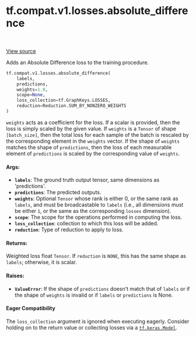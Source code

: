 <div itemscope itemtype="http://developers.google.com/ReferenceObject">
<meta itemprop="name" content="tf.compat.v1.losses.absolute_difference" />
<meta itemprop="path" content="Stable" />
</div>

# tf.compat.v1.losses.absolute_difference

<!-- Insert buttons and diff -->

<table class="tfo-notebook-buttons tfo-api" align="left">
</table>

<a target="_blank" href="/code/stable/tensorflow/python/ops/losses/losses_impl.py">View source</a>



Adds an Absolute Difference loss to the training procedure.

``` python
tf.compat.v1.losses.absolute_difference(
    labels,
    predictions,
    weights=1.0,
    scope=None,
    loss_collection=tf.GraphKeys.LOSSES,
    reduction=Reduction.SUM_BY_NONZERO_WEIGHTS
)
```



<!-- Placeholder for "Used in" -->

`weights` acts as a coefficient for the loss. If a scalar is provided, then
the loss is simply scaled by the given value. If `weights` is a `Tensor` of
shape `[batch_size]`, then the total loss for each sample of the batch is
rescaled by the corresponding element in the `weights` vector. If the shape of
`weights` matches the shape of `predictions`, then the loss of each
measurable element of `predictions` is scaled by the corresponding value of
`weights`.

#### Args:


* <b>`labels`</b>: The ground truth output tensor, same dimensions as 'predictions'.
* <b>`predictions`</b>: The predicted outputs.
* <b>`weights`</b>: Optional `Tensor` whose rank is either 0, or the same rank as
  `labels`, and must be broadcastable to `labels` (i.e., all dimensions must
  be either `1`, or the same as the corresponding `losses` dimension).
* <b>`scope`</b>: The scope for the operations performed in computing the loss.
* <b>`loss_collection`</b>: collection to which this loss will be added.
* <b>`reduction`</b>: Type of reduction to apply to loss.


#### Returns:

Weighted loss float `Tensor`. If `reduction` is `NONE`, this has the same
shape as `labels`; otherwise, it is scalar.



#### Raises:


* <b>`ValueError`</b>: If the shape of `predictions` doesn't match that of
  `labels` or if the shape of `weights` is invalid or if `labels`
  or `predictions` is None.



#### Eager Compatibility
The `loss_collection` argument is ignored when executing eagerly. Consider
holding on to the return value or collecting losses via a <a href="../../../../tf/keras/Model.md"><code>tf.keras.Model</code></a>.



